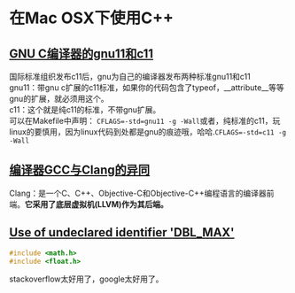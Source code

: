 # 在Mac OSX下使用C++

## [GNU C编译器的gnu11和c11](https://blog.csdn.net/weixin_34205076/article/details/85966460)

国际标准组织发布c11后，gnu为自己的编译器发布两种标准gnu11和c11  
gnu11：带gnu c扩展的c11标准，如果你的代码包含了typeof，__attribute__等等gnu的扩展，就必须用这个。  
c11：这个就是纯c11的标准，不带gnu扩展。  
可以在Makefile中声明：
`CFLAGS=-std=gnu11 -g -Wall`或者，纯标准的c11，玩linux的要慎用，因为linux代码到处都是gnu的痕迹哦，哈哈.`CFLAGS=-std=c11 -g -Wall`

## [编译器GCC与Clang的异同](https://blog.csdn.net/fengbingchun/article/details/79252110)

Clang：是一个C、C++、Objective-C和Objective-C++编程语言的编译器前端。**它采用了底层虚拟机(LLVM)作为其后端。**

## [Use of undeclared identifier 'DBL_MAX'](https://stackoverflow.com/questions/28427495/error-c2065-dbl-max-undeclared-identifier-in-vs2008-but-not-in-vs2010)

```cpp
#include <math.h>
#include <float.h>
```

stackoverflow太好用了，google太好用了。
